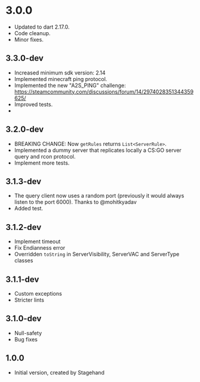 # 3.0.0
- Updated to dart 2.17.0.
- Code cleanup.
- Minor fixes.

## 3.3.0-dev
- Increased minimum sdk version: 2.14
- Implemented minecraft ping protocol.
- Implemented the new "A2S_PING" challenge: https://steamcommunity.com/discussions/forum/14/2974028351344359625/
- Improved tests.
- 

## 3.2.0-dev
- BREAKING CHANGE: Now `getRules` returns `List<ServerRule>`.
- Implemented a dummy server that replicates locally a CS:GO server query and rcon protocol.
- Implement more tests.


## 3.1.3-dev
- The query client now uses a random port (previously it would always listen to the port 6000). Thanks to @mohitkyadav
- Added test.

## 3.1.2-dev
- Implement timeout
- Fix Endianness error
- Overridden `toString` in ServerVisibility, ServerVAC and ServerType classes

## 3.1.1-dev
- Custom exceptions
- Stricter lints

## 3.1.0-dev
- Null-safety
- Bug fixes

## 1.0.0

- Initial version, created by Stagehand
